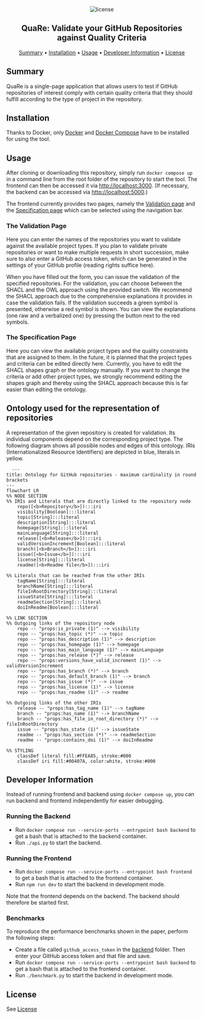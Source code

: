 <p align="center">
    <img src="https://img.shields.io/badge/License-GPLv3-blue.svg" alt="license">
    <br>
</p>
    
<h2 align="center">QuaRe: Validate your GitHub Repositories against Quality Criteria</h2>

<p align="center">
    <a href="#summary">Summary</a>
    •
    <a href="#installation">Installation</a>
    •
    <a href="#usage">Usage</a>
    •
    <a href="#developer-information">Developer Information</a>
    •
    <a href="#license">License</a>
</p>

## Summary

QuaRe is a single-page application that allows users to test if GitHub repositories of interest comply with certain quality criteria that they should fulfill according to the type of project in the repository. 

## Installation

Thanks to Docker, only [Docker](https://www.docker.com/) and [Docker Compose](https://docs.docker.com/compose/install/) have to be installed for using the tool.

## Usage 

After cloning or downloading this repository, simply run `docker compose up` in a command line from the root folder of the repository to start the tool. The frontend can then be accessed it via [http://localhost:3000](http://localhost:3000). (If necessary, the backend can be accessed via [http://localhost:5000](http://localhost:5000).)

The frontend currently provides two pages, namely the [Validation page](#the-validation-page) and the [Specification page](#the-specification-page) which can be selected using the navigation bar.

### The Validation Page

Here you can enter the names of the repositories you want to validate against the available project types. If you plan to validate private repositories or want to make multiple requests in short succession, make sure to also enter a GitHub access token, which can be generated in the settings of your GitHub profile (reading rights suffice here).

When you have filled out the form, you can issue the validation of the specified repositories. For the validation, you can choose between the SHACL and the OWL approach using the provided switch. We recommend the SHACL approach due to the comprehensive explanations it provides in case the validation fails. If the validation succeeds a green symbol is presented, otherwise a red symbol is shown. You can view the explanations (one raw and a verbalized one) by pressing the button next to the red symbols.

### The Specification Page

Here you can view the available project types and the quality constraints that are assigned to them. In the future, it is planned that the project types and criteria can be edited directly here. Currently, you have to edit the SHACL shapes graph or the ontology manually. If you want to change the criteria or add other project types, we strongly recommend editing the shapes graph and thereby using the SHACL approach because this is far easier than editing the ontology.  

## Ontology used for the representation of repositories
A representation of the given repository is created for validation. Its individual components depend on the corresponding project type. The following diagram shows all possible nodes and edges of this ontology. IRIs (Internationalized Resource Identifiers) are depicted in blue, literals in yellow. 

```mermaid
  ---
title: Ontology for GitHub repositories - maximum cardinality in round brackets
---
flowchart LR
%% NODE SECTION
%% IRIs and Literals that are directly linked to the repository node
    repo([<b>Repository</b>]):::iri
    visibility[Boolean]:::literal
    topic[String]:::literal
    description[String]:::literal
    homepage[String]:::literal
    mainLanguage[String]:::literal
    release([<b>Release</b>]):::iri
    validVersionIncrement[Boolean]:::literal
    branch([<b>Branch</b>]):::iri
    issue([<b>Issue</b>]):::iri
    license[String]:::literal
    readme([<b>Readme file</b>]):::iri

%% Literals that can be reached from the other IRIs
    tagName[String]:::literal
    branchName[String]:::literal
    fileInRootDirectory[String]:::literal
    issueState[String]:::literal
    readmeSection[String]:::literal
    doiInReadme[Boolean]:::literal

%% LINK SECTION
%% Outgoing links of the repository node
    repo -- "props:is_private (1)" --> visibility
    repo -- "props:has_topic (*)" --> topic
    repo -- "props:has_description (1)" --> description
    repo -- "props:has_homepage (1)" --> homepage
    repo -- "props:has_main_language (1)" --> mainLanguage
    repo -- "props:has_release (*)" --> release
    repo -- "props:versions_have_valid_increment (1)" --> validVersionIncrement
    repo -- "props:has_branch (*)" --> branch
    repo -- "props:has_default_branch (1)" --> branch
    repo -- "props:has_issue (*)" --> issue
    repo -- "props:has_license (1)" --> license
    repo -- "props:has_readme (1)" --> readme

%% Outgoing links of the other IRIs
    release -- "props:has_tag_name (1)" --> tagName
    branch -- "props:has_name (1)" --> branchName
    branch -- "props:has_file_in_root_directory (*)" --> fileInRootDirectory
    issue -- "props:has_state (1)" --> issueState
    readme -- "props:has_section (*)" --> readmeSection
    readme -- "props:contains_doi (1)" --> doiInReadme

%% STYLING
    classDef literal fill:#FFEA85, stroke:#000
    classDef iri fill:#00407A, color:white, stroke:#000
```

## Developer Information

Instead of running frontend and backend using `docker compose up`, you can run backend and frontend independently for easier debugging.
### Running the Backend

- Run `docker compose run --service-ports --entrypoint bash backend` to get a bash that is attached to the backend container.
- Run `./api.py` to start the backend. 

### Running the Frontend

- Run `docker compose run --service-ports --entrypoint bash frontend` to get a bash that is attached to the frontend container.
- Run `npm run dev` to start the backend in development mode. 

Note that the frontend depends on the backend. The backend should therefore be started first.

### Benchmarks

To reproduce the performance benchmarks shown in the paper, perform the following steps: 

- Create a file called `github_access_token` in the [backend](./backend/) folder. Then enter your GitHub access token and that file and save. 
- Run `docker compose run --service-ports --entrypoint bash backend` to get a bash that is attached to the frontend container.
- Run `./benchmark.py` to start the backend in development mode. 

## License

See [License](./LICENSE/)
